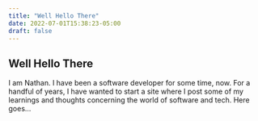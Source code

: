```yaml
---
title: "Well Hello There"
date: 2022-07-01T15:38:23-05:00
draft: false
---
```


## Well Hello There

I am Nathan. I have been a software developer for some time, now. For a handful of years, I have wanted to start a site where I post some of my learnings and thoughts concerning the world of software and tech. Here goes...


